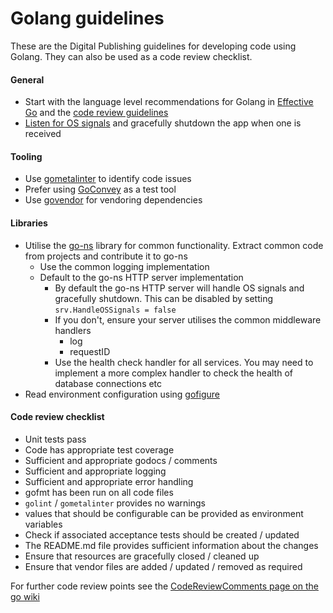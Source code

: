 Golang guidelines
=====================

These are the Digital Publishing guidelines for developing code using Golang. They can also be used as a code review
checklist.

#### General
* Start with the language level recommendations for Golang in [Effective Go](https://golang.org/doc/effective_go.html) 
and the [code review guidelines](https://github.com/golang/go/wiki/CodeReviewComments)
* [Listen for OS signals](https://golang.org/pkg/os/signal/) and gracefully shutdown the app when one is received

#### Tooling

* Use [gometalinter](https://github.com/alecthomas/gometalinter) to identify code issues
* Prefer using [GoConvey](https://github.com/smartystreets/goconvey) as a test tool
* Use [govendor](https://github.com/kardianos/govendor) for vendoring dependencies

#### Libraries

* Utilise the [go-ns](https://github.com/ONSdigital/go-ns) library for common functionality. Extract common code from projects and contribute it to go-ns
    * Use the common logging implementation
    * Default to the go-ns HTTP server implementation
        * By default the go-ns HTTP server will handle OS signals and gracefully shutdown. This can be disabled by setting `srv.HandleOSSignals = false`
        * If you don't, ensure your server utilises the common middleware handlers
            * log
            * requestID
        * Use the health check handler for all services. You may need to implement a more complex handler to check the health of database connections etc
* Read environment configuration using [gofigure](https://github.com/ian-kent/gofigure)

#### Code review checklist

* Unit tests pass
* Code has appropriate test coverage
* Sufficient and appropriate godocs / comments
* Sufficient and appropriate logging
* Sufficient and appropriate error handling
* gofmt has been run on all code files
* `golint` / `gometalinter` provides no warnings
* values that should be configurable can be provided as environment variables
* Check if associated acceptance tests should be created / updated
* The README.md file provides sufficient information about the changes
* Ensure that resources are gracefully closed / cleaned up
* Ensure that vendor files are added / updated / removed as required

For further code review points see the [CodeReviewComments page on the go wiki](https://github.com/golang/go/wiki/CodeReviewComments)
